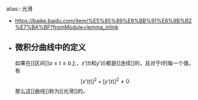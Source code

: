 alias:: 光滑

- https://baike.baidu.com/item/%E5%85%89%E6%BB%91%E6%9B%B2%E7%BA%BF?fromModule=lemma_inlink
- ## 微积分曲线中的定义
  如果在[[区间]]$a\le t\le b$上，$x'(t)$和$y'(t)$都是[[连续]]的，且对于$t$的每一个值，有
  $$[x'(t)]^2+[y'(t)]^2\ne 0$$
  那么这[[曲线]]称为[[光滑]]的。